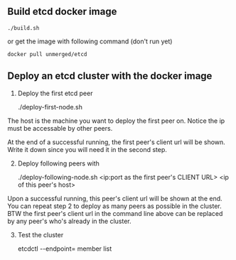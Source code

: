 ## Build etcd docker image

    ./build.sh

or get the image with following command (don't run yet)

    docker pull unmerged/etcd

## Deploy an etcd cluster with the docker image

1. Deploy the first etcd peer

      ./deploy-first-node.sh <ip of the host>

  The host is the machine you want to deploy the first peer on. Notice the ip must be accessable by other peers.

  At the end of a successful running, the first peer's client url will be shown. Write it down since you will need it in the second step.

2. Deploy following peers with

      ./deploy-following-node.sh <ip:port as the first peer's CLIENT URL> <ip of this peer's host>

  Upon a successful running, this peer's client url will be shown at the end. You can repeat step 2 to deploy as many peers as possible in the cluster. BTW the first peer's client url in the command line above can be replaced by any peer's who's already in the cluster.

3. Test the cluster

      etcdctl --endpoint=<client urls> member list

